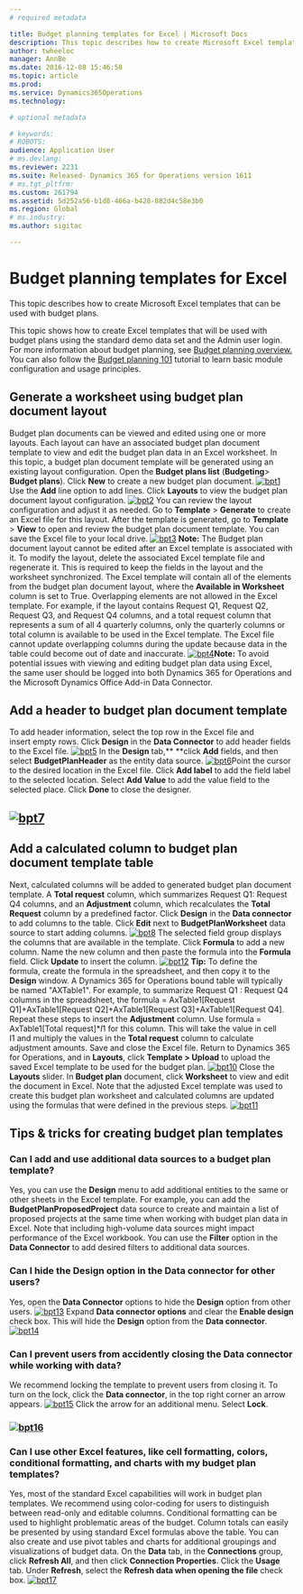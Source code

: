 ```yaml
---
# required metadata

title: Budget planning templates for Excel | Microsoft Docs
description: This topic describes how to create Microsoft Excel templates that can be used with budget plans.
author: twheeloc
manager: AnnBe
ms.date: 2016-12-08 15:46:58
ms.topic: article
ms.prod: 
ms.service: Dynamics365Operations
ms.technology: 

# optional metadata

# keywords: 
# ROBOTS: 
audience: Application User
# ms.devlang: 
ms.reviewer: 2231
ms.suite: Released- Dynamics 365 for Operations version 1611
# ms.tgt_pltfrm: 
ms.custom: 261794
ms.assetid: 5d252a56-b1d8-466a-b428-882d4c58e3b0
ms.region: Global
# ms.industry: 
ms.author: sigitac

---
```


# Budget planning templates for Excel

This topic describes how to create Microsoft Excel templates that can be used with budget plans.

This topic shows how to create Excel templates that will be used with budget plans using the standard demo data set and the Admin user login. For more information about budget planning, see [Budget planning overview.](https://docs.microsoft.com/en-us/dynamics365/operations/financials/budgeting/budget-planning-overview-and-configuration) You can also follow the [Budget planning 101](https://docs.microsoft.com/en-us/dynamics365/operations/financials/budgeting/budget-planning-101) tutorial to learn basic module configuration and usage principles.

## Generate a worksheet using budget plan document layout
Budget plan documents can be viewed and edited using one or more layouts. Each layout can have an associated budget plan document template to view and edit the budget plan data in an Excel worksheet. In this topic, a budget plan document template will be generated using an existing layout configuration. Open the **Budget plans list** (**Budgeting**&gt; **Budget plans**). Click **New** to create a new budget plan document. [![bpt1](./media/bpt11-1024x552.png)](./media/bpt11.png) Use the **Add** line option to add lines. Click **Layouts** to view the budget plan document layout configuration. [![bpt2](./media/bpt2-1024x274.png)](./media/bpt2.png) You can review the layout configuration and adjust it as needed. Go to **Template** &gt; **Generate** to create an Excel file for this layout. After the template is generated, go to **Template** &gt; **View** to open and review the budget plan document template. You can save the Excel file to your local drive. [![bpt3](./media/bpt3-1024x545.png)](./media/bpt3.png) **Note:** The Budget plan document layout cannot be edited after an Excel template is associated with it. To modify the layout, delete the associated Excel template file and regenerate it. This is required to keep the fields in the layout and the worksheet synchronized. The Excel template will contain all of the elements from the budget plan document layout, where the **Available in Worksheet** column is set to True. Overlapping elements are not allowed in the Excel template. For example, if the layout contains Request Q1, Request Q2, Request Q3, and Request Q4 columns, and a total request column that represents a sum of all 4 quarterly columns, only the quarterly columns or total column is available to be used in the Excel template. The Excel file cannot update overlapping columns during the update because data in the table could become out of date and inaccurate. [![bpt4](./media/bpt4-1024x615.png)](./media/bpt4.png)**Note:** To avoid potential issues with viewing and editing budget plan data using Excel, the same user should be logged into both Dynamics 365 for Operations and the Microsoft Dynamics Office Add-in Data Connector.

## Add a header to budget plan document template
To add header information, select the top row in the Excel file and insert empty rows. Click **Design** in the **Data Connector** to add header fields to the Excel file. [![bpt5](./media/bpt5-1024x615.png)](./media/bpt5.png) In the **Design** tab,** **click **Add** fields, and then select **BudgetPlanHeader** as the entity data source. [![bpt6](./media/bpt6-1024x615.png)](./media/bpt6.png)Point the cursor to the desired location in the Excel file. Click **Add label** to add the field label to the selected location. Select **Add Value** to add the value field to the selected place. Click **Done** to close the designer.

## [![bpt7](./media/bpt71024x615.png)](./media/bpt7.png)
Add a calculated column to budget plan document template table
--------------------------------------------------------------

Next, calculated columns will be added to generated budget plan document template. A **Total request** column, which summarizes Request Q1: Request Q4 columns, and an **Adjustment** column, which recalculates the **Total Request** column by a predefined factor. Click **Design** in the **Data connector** to add columns to the table. Click **Edit** next to **BudgetPlanWorksheet** data source to start adding columns. [![bpt8](./media/bpt8-1024x301.png)](./media/bpt8.png) The selected field group displays the columns that are available in the template. Click **Formula** to add a new column. Name the new column and then paste the formula into the **Formula** field. Click **Update** to insert the column. [![bpt12](./media/bpt12-1024x565.png)](./media/bpt12.png) **Tip:** To define the formula, create the formula in the spreadsheet, and then copy it to the **Design** window. A Dynamics 365 for Operations bound table will typically be named "AXTable1". For example, to summarize Request Q1 : Request Q4 columns in the spreadsheet, the formula = AxTable1\[Request Q1\]+AxTable1\[Request Q2\]+AxTable1\[Request Q3\]+AxTable1\[Request Q4\]. Repeat these steps to insert the **Adjustment** column. Use formula = AxTable1\[Total request\]\*$I$1 for this column. This will take the value in cell I1 and multiply the values in the **Total request** column to calculate adjustment amounts. Save and close the Excel file. Return to Dynamics 365 for Operations, and in **Layouts**, click **Template &gt; Upload** to upload the saved Excel template to be used for the budget plan. [![bpt10](./media/bpt10-1024x352.png)](./media/bpt10.png) Close the **Layouts** slider. In **Budget plan** document, click **Worksheet** to view and edit the document in Excel. Note that the adjusted Excel template was used to create this budget plan worksheet and calculated columns are updated using the formulas that were defined in the previous steps. [![bpt11](./media/bpt111-1024x431.png)](./media/bpt111.png)

## Tips & tricks for creating budget plan templates
### Can I add and use additional data sources to a budget plan template?

Yes, you can use the **Design** menu to add additional entities to the same or other sheets in the Excel template. For example, you can add the **BudgetPlanProposedProject** data source to create and maintain a list of proposed projects at the same time when working with budget plan data in Excel. Note that including high-volume data sources might impact performance of the Excel workbook. You can use the **Filter** option in the **Data Connector** to add desired filters to additional data sources.

### Can I hide the Design option in the Data connector for other users?

Yes, open the **Data Connector** options to hide the **Design** option from other users. [![bpt13](./media/bpt13-1024x565.png)](./media/bpt13.png) Expand **Data connector options** and clear the **Enable design** check box. This will hide the **Design** option from the **Data connector**.[![bpt14](./media/bpt14-1024x592.png)](./media/bpt14.png)

### Can I prevent users from accidently closing the Data connector while working with data?

We recommend locking the template to prevent users from closing it. To turn on the lock, click the **Data connector**, in the top right corner an arrow appears. [![bpt15](./media/bpt15-1024x285.png)](./media/bpt15.png) Click the arrow for an additional menu. Select **Lock**.

### [![bpt16](./media/bpt16-1024x614.png)](./media/bpt16.png)

### Can I use other Excel features, like cell formatting, colors, conditional formatting, and charts with my budget plan templates?

Yes, most of the standard Excel capabilities will work in budget plan templates. We recommend using color-coding for users to distinguish between read-only and editable columns. Conditional formatting can be used to highlight problematic areas of the budget. Column totals can easily be presented by using standard Excel formulas above the table. You can also create and use pivot tables and charts for additional groupings and visualizations of budget data. On the **Data** tab, in the **Connections** group, click **Refresh All**, and then click **Connection Properties**. Click the **Usage** tab. Under **Refresh**, select the **Refresh data when opening the file** check box. [![bpt17](./media/bpt17-1024x614.png)](./media/bpt17.png)

